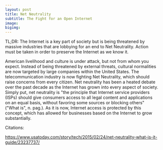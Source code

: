 ```yaml
---
layout: post
title: Net Neutrality
subtitle: The Fight for an Open Internet
image:
bigimg:
---
```


TL;DR: The Internet is a key part of society but is being threatened by massive industries that are lobbying for an end to Net Neutrality. Action must be taken in order to preserve the Internet as we know it.

American livelihood and culture is under attack, but not from whom you  expect. Instead of being threatened by external threats, cultural normalities are now targeted by large companies within the United States. The telecommunication industry is now fighting Net Neutrality, which should raise concerns from every citizen. Net neutrality has been a heated debate over the past decade as the Internet has grown into every aspect of society. Simply put, net neutrality is "the principle that Internet service providers (ISPs) should give consumers access to all legal content and applications on an equal basis, without favoring some sources or blocking others" ("What is", n. pag.). As it is now, Internet access is protected by this concept, which has allowed for businesses based on the Internet to grow substantially. 




Citations:

https://www.usatoday.com/story/tech/2015/02/24/net-neutrality-what-is-it-guide/23237737/

